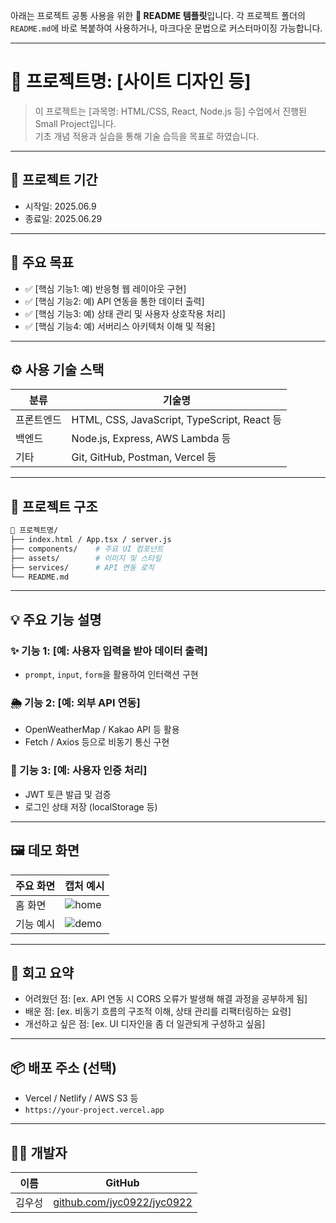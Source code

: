 아래는 프로젝트 공통 사용을 위한 **📘 README 템플릿**입니다.
각 프로젝트 폴더의 `README.md`에 바로 복붙하여 사용하거나, 마크다운 문법으로 커스터마이징 가능합니다.

---

# 📌 프로젝트명: [사이트 디자인 등]

> 이 프로젝트는 [과목명: HTML/CSS, React, Node.js 등] 수업에서 진행된 Small Project입니다.  
> 기초 개념 적용과 실습을 통해 기술 습득을 목표로 하였습니다.

---

## 📆 프로젝트 기간

- 시작일: 2025.06.9
- 종료일: 2025.06.29

---

## 🎯 주요 목표

- ✅ [핵심 기능1: 예) 반응형 웹 레이아웃 구현]
- ✅ [핵심 기능2: 예) API 연동을 통한 데이터 출력]
- ✅ [핵심 기능3: 예) 상태 관리 및 사용자 상호작용 처리]
- ✅ [핵심 기능4: 예) 서버리스 아키텍처 이해 및 적용]

---

## ⚙️ 사용 기술 스택

| 분류       | 기술명                                      |
| ---------- | ------------------------------------------- |
| 프론트엔드 | HTML, CSS, JavaScript, TypeScript, React 등 |
| 백엔드     | Node.js, Express, AWS Lambda 등             |
| 기타       | Git, GitHub, Postman, Vercel 등             |

---

## 🧱 프로젝트 구조

```bash
📁 프로젝트명/
├── index.html / App.tsx / server.js
├── components/    # 주요 UI 컴포넌트
├── assets/        # 이미지 및 스타일
├── services/      # API 연동 로직
└── README.md
```

---

## 💡 주요 기능 설명

### ✨ 기능 1: \[예: 사용자 입력을 받아 데이터 출력]

- `prompt`, `input`, `form`을 활용하여 인터랙션 구현

### 🌦️ 기능 2: \[예: 외부 API 연동]

- OpenWeatherMap / Kakao API 등 활용
- Fetch / Axios 등으로 비동기 통신 구현

### 🔐 기능 3: \[예: 사용자 인증 처리]

- JWT 토큰 발급 및 검증
- 로그인 상태 저장 (localStorage 등)

---

## 🖼️ 데모 화면

| 주요 화면 | 캡처 예시                  |
| --------- | -------------------------- |
| 홈 화면   | ![home](./assets/home.png) |
| 기능 예시 | ![demo](./assets/demo.gif) |

---

## 🧠 회고 요약

- 어려웠던 점: \[ex. API 연동 시 CORS 오류가 발생해 해결 과정을 공부하게 됨]
- 배운 점: \[ex. 비동기 흐름의 구조적 이해, 상태 관리를 리팩터링하는 요령]
- 개선하고 싶은 점: \[ex. UI 디자인을 좀 더 일관되게 구성하고 싶음]

---

## 📦 배포 주소 (선택)

- Vercel / Netlify / AWS S3 등
- `https://your-project.vercel.app`

---

## 🙋‍♀️ 개발자

| 이름   | GitHub                                                           |
| ------ | ---------------------------------------------------------------- |
| 김우성 | [github.com/jyc0922/jyc0922](https://github.com/jyc0922/jyc0922) |
